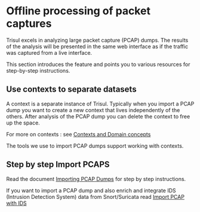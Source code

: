 # Offline processing of packet captures

Trisul excels in analyzing large packet capture (PCAP) dumps. The
results of the analysis will be presented in the same web interface as
if the traffic was captured from a live interface.

This section introduces the feature and points you to various resources
for step-by-step instructions.

## Use contexts to separate datasets

A context is a separate instance of Trisul. Typically when you import a
PCAP dump you want to create a new context that lives independently of
the others. After analysis of the PCAP dump you can delete the context
to free up the space.

For more on contexts : see [Contexts and Domain
concepts](/docs/ug/domain#contexts)

The tools we use to import PCAP dumps support working with contexts.

## Step by step Import PCAPS

Read the document [Importing PCAP Dumps](/docs/ug/caps/pcap_import)
for step by step instructions.

If you want to import a PCAP dump and also enrich and integrate IDS
(Intrusion Detection System) data from Snort/Suricata read [Import PCAP
with IDS](/docs/ug/basicusage/snort)
